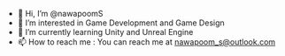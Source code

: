 - 👋 Hi, I’m @nawapoomS
- 👀 I’m interested in Game Development and Game Design
- 🌱 I’m currently learning Unity and Unreal Engine
- 📫 How to reach me : You can reach me at nawapoom_s@outlook.com

<!---
nawapoomS/nawapoomS is a ✨ special ✨ repository because its `README.md` (this file) appears on your GitHub profile.
You can click the Preview link to take a look at your changes.
--->
